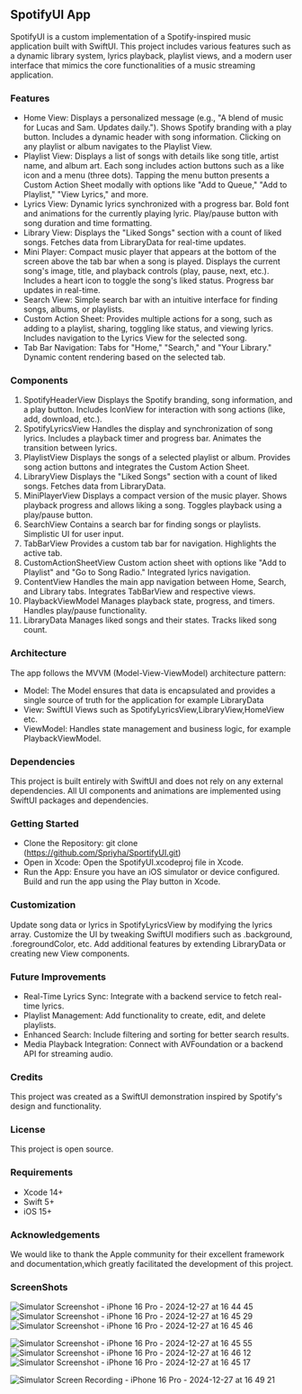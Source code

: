 ## SpotifyUI App
SpotifyUI is a custom implementation of a Spotify-inspired music application built with SwiftUI. This project includes various features such as a dynamic library system, lyrics playback, playlist views, and a modern user interface that mimics the core functionalities of a music streaming application.
### Features
* Home View:
Displays a personalized message (e.g., "A blend of music for Lucas and Sam. Updates daily.").
Shows Spotify branding with a play button.
Includes a dynamic header with song information.
Clicking on any playlist or album navigates to the Playlist View.
* Playlist View:
Displays a list of songs with details like song title, artist name, and album art.
Each song includes action buttons such as a like icon and a menu (three dots).
Tapping the menu button presents a Custom Action Sheet modally with options like "Add to Queue," "Add to Playlist," "View Lyrics," and more.
* Lyrics View:
Dynamic lyrics synchronized with a progress bar.
Bold font and animations for the currently playing lyric.
Play/pause button with song duration and time formatting.
* Library View:
Displays the "Liked Songs" section with a count of liked songs.
Fetches data from LibraryData for real-time updates.
* Mini Player:
Compact music player that appears at the bottom of the screen above the tab bar when a song is played.
Displays the current song's image, title, and playback controls (play, pause, next, etc.).
Includes a heart icon to toggle the song's liked status.
Progress bar updates in real-time.
* Search View:
Simple search bar with an intuitive interface for finding songs, albums, or playlists.
* Custom Action Sheet:
Provides multiple actions for a song, such as adding to a playlist, sharing, toggling like status, and viewing lyrics.
Includes navigation to the Lyrics View for the selected song.
* Tab Bar Navigation:
Tabs for "Home," "Search," and "Your Library."
Dynamic content rendering based on the selected tab.
### Components
1. SpotifyHeaderView
Displays the Spotify branding, song information, and a play button.
Includes IconView for interaction with song actions (like, add, download, etc.).
2. SpotifyLyricsView
Handles the display and synchronization of song lyrics.
Includes a playback timer and progress bar.
Animates the transition between lyrics.
3. PlaylistView
Displays the songs of a selected playlist or album.
Provides song action buttons and integrates the Custom Action Sheet.
4. LibraryView
Displays the "Liked Songs" section with a count of liked songs.
Fetches data from LibraryData.
5. MiniPlayerView
Displays a compact version of the music player.
Shows playback progress and allows liking a song.
Toggles playback using a play/pause button.
6. SearchView
Contains a search bar for finding songs or playlists.
Simplistic UI for user input.
7. TabBarView
Provides a custom tab bar for navigation.
Highlights the active tab.
8. CustomActionSheetView
Custom action sheet with options like "Add to Playlist" and "Go to Song Radio."
Integrated lyrics navigation.
9. ContentView
Handles the main app navigation between Home, Search, and Library tabs.
Integrates TabBarView and respective views.
10. PlaybackViewModel
Manages playback state, progress, and timers.
Handles play/pause functionality.
11. LibraryData
Manages liked songs and their states.
Tracks liked song count.
### Architecture
The app follows the MVVM (Model-View-ViewModel) architecture pattern:
* Model: The Model ensures that data is encapsulated and provides a single source of truth for the application for example LibraryData
* View: SwiftUI Views such as SpotifyLyricsView,LibraryView,HomeView etc.
* ViewModel: Handles state management and business logic, for example PlaybackViewModel.
### Dependencies
This project is built entirely with SwiftUI and does not rely on any external dependencies. All UI components and animations are implemented using SwiftUI packages and dependencies.
### Getting Started
* Clone the Repository:
git clone (https://github.com/Spriyha/SportifyUI.git)
* Open in Xcode:
Open the SpotifyUI.xcodeproj file in Xcode.
* Run the App:
Ensure you have an iOS simulator or device configured.
Build and run the app using the Play button in Xcode.
### Customization
Update song data or lyrics in SpotifyLyricsView by modifying the lyrics array.
Customize the UI by tweaking SwiftUI modifiers such as .background, .foregroundColor, etc.
Add additional features by extending LibraryData or creating new View components.
### Future Improvements
* Real-Time Lyrics Sync: Integrate with a backend service to fetch real-time lyrics.
* Playlist Management: Add functionality to create, edit, and delete playlists.
* Enhanced Search: Include filtering and sorting for better search results.
* Media Playback Integration: Connect with AVFoundation or a backend API for streaming audio.
### Credits
This project was created as a SwiftUI demonstration inspired by Spotify's design and functionality.
### License
This project is open source.
### Requirements
* Xcode 14+
* Swift 5+
* iOS 15+
### Acknowledgements
We would like to thank the Apple community for their excellent framework and documentation,which greatly facilitated the development of this project.
### ScreenShots
![Simulator Screenshot - iPhone 16 Pro - 2024-12-27 at 16 44 45](https://github.com/user-attachments/assets/5ea25d35-a756-49c4-87fc-f55635fa29ea)
![Simulator Screenshot - iPhone 16 Pro - 2024-12-27 at 16 45 29](https://github.com/user-attachments/assets/c8d4ddc8-9e4f-450a-b9fb-f1141e08e2a6)
![Simulator Screenshot - iPhone 16 Pro - 2024-12-27 at 16 45 46](https://github.com/user-attachments/assets/503ac15a-f6a1-4ba5-be08-35f14baafcf0)

![Simulator Screenshot - iPhone 16 Pro - 2024-12-27 at 16 45 55](https://github.com/user-attachments/assets/94017a7d-1d89-4564-893e-60c54cde1315)
![Simulator Screenshot - iPhone 16 Pro - 2024-12-27 at 16 46 12](https://github.com/user-attachments/assets/5ad35d6f-7f8c-4b00-bbe5-9bd5e0b4dedc)
![Simulator Screenshot - iPhone 16 Pro - 2024-12-27 at 16 45 17](https://github.com/user-attachments/assets/f30399da-04ce-4f22-9a71-9a61d4c91ae2)

![Simulator Screen Recording - iPhone 16 Pro - 2024-12-27 at 16 49 21](https://github.com/user-attachments/assets/1466f4f1-6dda-49f7-89ed-b545504e67e7)
